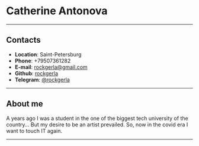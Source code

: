 # Catherine Antonova

---

## Contacts

- **Location**: Saint-Petersburg
- **Phone**: +79507361282
- **E-mail**: rockgerla@gmail.com
- **Github**: [rockgerla](https://github.com/rockgerla)
- **Telegram**: [@rockgerla](t.me/rockgerla)

---

## About me

A years ago I was a student in the one of the biggest tech university of the country... But my
desire to be an artist prevailed. So, now in the covid era I want to touch IT again.

---
